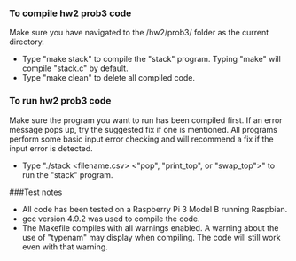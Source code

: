 ### To compile hw2 prob3 code
Make sure you have navigated to the /hw2/prob3/ folder as the current directory.
* Type "make stack" to compile the "stack" program. Typing "make" will compile "stack.c" by default.
* Type "make clean" to delete all compiled code.

### To run hw2 prob3 code
Make sure the program you want to run has been compiled first. 
If an error message pops up, try the suggested fix if one is mentioned. 
All programs perform some basic input error checking and will recommend a fix if the input error is detected.
* Type "./stack \<filename.csv\> \<"pop", "print_top", or "swap_top"\>" to run the "stack" program.

###Test notes
* All code has been tested on a Raspberry Pi 3 Model B running Raspbian.
* gcc version 4.9.2 was used to compile the code.
* The Makefile compiles with all warnings enabled. A warning about the use of "typenam" may display when compiling. The code will still work even with that warning.
